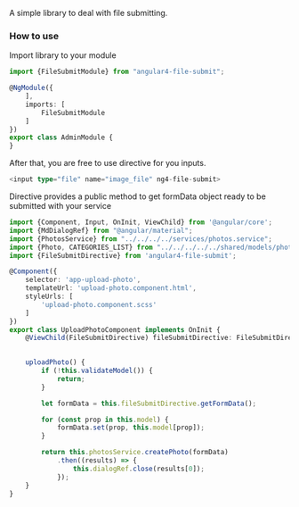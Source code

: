 A simple library to deal with file submitting.

### How to use
Import library to your module
```typescript
import {FileSubmitModule} from "angular4-file-submit";

@NgModule({
    ],
    imports: [
        FileSubmitModule
    ]
})
export class AdminModule {
}

```
After that, you are free to use directive for you inputs.

```typescript
<input type="file" name="image_file" ng4-file-submit>
```

Directive provides a public method to get formData object ready to be submitted with your service

```typescript
import {Component, Input, OnInit, ViewChild} from '@angular/core';
import {MdDialogRef} from "@angular/material";
import {PhotosService} from "../../../../services/photos.service";
import {Photo, CATEGORIES_LIST} from "../../../../../shared/models/photo.model";
import {FileSubmitDirective} from 'angular4-file-submit';

@Component({
    selector: 'app-upload-photo',
    templateUrl: 'upload-photo.component.html',
    styleUrls: [
        'upload-photo.component.scss'
    ]
})
export class UploadPhotoComponent implements OnInit {
    @ViewChild(FileSubmitDirective) fileSubmitDirective: FileSubmitDirective;

    
    uploadPhoto() {
        if (!this.validateModel()) {
            return;
        }

        let formData = this.fileSubmitDirective.getFormData();

        for (const prop in this.model) {
            formData.set(prop, this.model[prop]);
        }

        return this.photosService.createPhoto(formData)
            .then((results) => {
                this.dialogRef.close(results[0]);
            });
    }
}

```